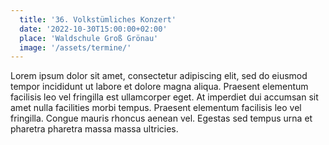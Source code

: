```yaml
---
  title: '36. Volkstümliches Konzert'
  date: '2022-10-30T15:00:00+02:00'
  place: 'Waldschule Groß Grönau'
  image: '/assets/termine/'
---
```


Lorem ipsum dolor sit amet, consectetur adipiscing elit, sed do eiusmod tempor incididunt ut labore et dolore magna aliqua. Praesent elementum facilisis leo vel fringilla est ullamcorper eget. At imperdiet dui accumsan sit amet nulla facilities morbi tempus. Praesent elementum facilisis leo vel fringilla. Congue mauris rhoncus aenean vel. Egestas sed tempus urna et pharetra pharetra massa massa ultricies.
